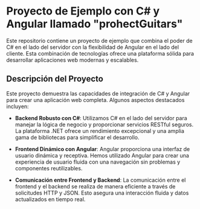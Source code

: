 # Proyecto de Ejemplo con C# y Angular llamado "prohectGuitars"

Este repositorio contiene un proyecto de ejemplo que combina el poder de C# en el lado del servidor con la flexibilidad de Angular en el lado del cliente. Esta combinación de tecnologías ofrece una plataforma sólida para desarrollar aplicaciones web modernas y escalables.

## Descripción del Proyecto

Este proyecto demuestra las capacidades de integración de C# y Angular para crear una aplicación web completa. Algunos aspectos destacados incluyen:

- **Backend Robusto con C#**: Utilizamos C# en el lado del servidor para manejar la lógica de negocio y proporcionar servicios RESTful seguros. La plataforma .NET ofrece un rendimiento excepcional y una amplia gama de bibliotecas para simplificar el desarrollo.

- **Frontend Dinámico con Angular**: Angular proporciona una interfaz de usuario dinámica y receptiva. Hemos utilizado Angular para crear una experiencia de usuario fluida con una navegación sin problemas y componentes reutilizables.

- **Comunicación entre Frontend y Backend**: La comunicación entre el frontend y el backend se realiza de manera eficiente a través de solicitudes HTTP y JSON. Esto asegura una interacción fluida y datos actualizados en tiempo real.
